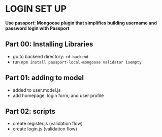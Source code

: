 # LOGIN SET UP
**Use passport: Mongoose plugin that simplifies building username and password login with Passport**

## Part 00: Installing Libraries

- go to backend directory: `cd backend`
- run `npm install passport-local-mongoose validator isempty`

## Part 01: adding to model
- added to user.model.js
- add homepage, login form, and user profile

## Part 02: scripts
- create register.js (validation flow)
- create login.js (validation flow)